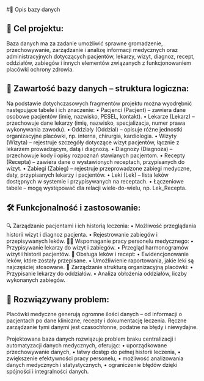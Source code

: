 #📌 Opis bazy danych

## 🎯 Cel projektu:
Baza danych ma za zadanie umożliwić sprawne gromadzenie, przechowywanie, zarządzanie i analizę informacji medycznych oraz administracyjnych dotyczących pacjentów, lekarzy, wizyt, diagnoz, recept, oddziałów, zabiegów i innych elementów związanych z funkcjonowaniem placówki ochrony zdrowia.

## 🧱 Zawartość bazy danych – struktura logiczna:
Na podstawie dotychczasowych fragmentów projektu można wyodrębnić następujące tabele i ich znaczenie:
    • Pacjenci (Pacjent) – zawiera dane osobowe pacjentów (imię, nazwisko, PESEL, kontakt).
    • Lekarze (Lekarz) – przechowuje dane lekarzy (imię, nazwisko, specjalizacja, numer prawa wykonywania zawodu).
    • Oddziały (Oddzial) – opisuje różne jednostki organizacyjne placówki, np. interna, chirurgia, kardiologia.
    • Wizyty (Wizyta) – rejestruje szczegóły dotyczące wizyt pacjentów, łącznie z lekarzem prowadzącym, datą i diagnozą.
    • Diagnozy (Diagnoza) – przechowuje kody i opisy rozpoznań stawianych pacjentom.
    • Recepty (Recepta) – zawiera dane o wystawionych receptach, przypisanych do wizyt.
    • Zabiegi (Zabieg) – rejestruje przeprowadzone zabiegi medyczne, daty, przypisanych lekarzy i pacjentów.
    • Leki (Lek) – lista leków dostępnych w systemie i przypisywanych na receptach.
    • Łączeniowe tabele – mogą występować dla relacji wiele-do-wielu, np. Lek_Recepta.

## 🛠️ Funkcjonalność i zastosowanie:
🔍 Zarządzanie pacjentami i ich historią leczenia:
    • Możliwość przeglądania historii wizyt i diagnoz pacjenta.
    • Rejestrowanie zabiegów i przepisywanych leków.
👩‍⚕️ Wspomaganie pracy personelu medycznego:
    • Przypisywanie lekarzy do wizyt i zabiegów.
    • Przegląd harmonogramów wizyt i historii pacjentów.
💊 Obsługa leków i recept:
    • Ewidencjonowanie leków, które zostały przepisane.
    • Umożliwienie raportowania, jakie leki są najczęściej stosowane.
🏥 Zarządzanie strukturą organizacyjną placówki:
    • Przypisanie lekarzy do oddziałów.
    • Analiza obłożenia oddziałów, liczby wykonanych zabiegów.

## 🧩 Rozwiązywany problem:
Placówki medyczne generują ogromne ilości danych – od informacji o pacjentach po dane kliniczne, recepty i dokumentację leczenia. Ręczne zarządzanie tymi danymi jest czasochłonne, podatne na błędy i niewydajne.

Projektowana baza danych rozwiązuje problem braku centralizacji i automatyzacji danych medycznych, oferując:
    • uporządkowane przechowywanie danych,
    • łatwy dostęp do pełnej historii leczenia,
    • zwiększenie efektywności pracy personelu,
    • możliwość analizowania danych medycznych i statystycznych,
    • ograniczenie błędów dzięki spójności i integralności danych.
